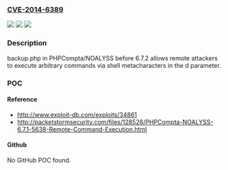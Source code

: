 ### [CVE-2014-6389](https://cve.mitre.org/cgi-bin/cvename.cgi?name=CVE-2014-6389)
![](https://img.shields.io/static/v1?label=Product&message=n%2Fa&color=blue)
![](https://img.shields.io/static/v1?label=Version&message=n%2Fa&color=blue)
![](https://img.shields.io/static/v1?label=Vulnerability&message=n%2Fa&color=brighgreen)

### Description

backup.php in PHPCompta/NOALYSS before 6.7.2 allows remote attackers to execute arbitrary commands via shell metacharacters in the d parameter.

### POC

#### Reference
- http://www.exploit-db.com/exploits/34861
- http://packetstormsecurity.com/files/128526/PHPCompta-NOALYSS-6.7.1-5638-Remote-Command-Execution.html

#### Github
No GitHub POC found.

